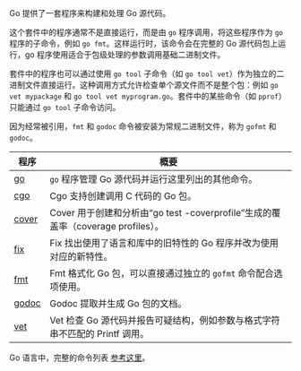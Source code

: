 Go 提供了一套程序来构建和处理 Go 源代码。

这个套件中的程序通常不是直接运行，而是由 `go` 程序调用，将这些程序作为 `go` 程序的子命令，例如 `go fmt`。这样运行时，该命令会在完整的 Go 源代码包上运行，go 程序使用适合于包级处理的参数调用基础二进制文件。

套件中的程序也可以通过使用 `go tool` 子命令（如 `go tool vet`）作为独立的二进制文件直接运行。这种调用方式允许检查单个源文件而不是整个包：例如 `go vet mypackage` 和 `go tool vet myprogram.go`。套件中的某些命令（如 `pprof`）只能通过 `go tool` 子命令访问。

因为经常被引用，`fmt` 和 `godoc` 命令被安装为常规二进制文件，称为 `gofmt` 和 `godoc`。

程序|	概要
-|-
[go](https://golang.org/cmd/go/)|	    	`go` 程序管理 Go 源代码并运行这里列出的其他命令。
[cgo](https://golang.org/cmd/cgo/)|	Cgo 支持创建调用 C 代码的 Go 包。
[cover](https://golang.org/cmd/cover/)|	Cover 用于创建和分析由“go test -coverprofile”生成的覆盖率（coverage profiles）。
[fix](https://golang.org/cmd/fix/)|	Fix 找出使用了语言和库中的旧特性的 Go 程序并改为使用对应的新特性。
[fmt](https://golang.org/cmd/go/)|	Fmt 格式化 Go 包，可以直接通过独立的 `gofmt` 命令配合选项使用。
[godoc](https://godoc.org/golang.org/x/tools/cmd/godoc/)|	Godoc 提取并生成 Go 包的文档。
[vet](https://golang.org/cmd/vet/)|	Vet 检查 Go 源代码并报告可疑结构，例如参数与格式字符串不匹配的 Printf 调用。

Go 语言中，完整的命令列表 [参考这里](https://golang.org/cmd/)。
